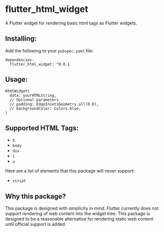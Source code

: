 # flutter_html_widget

A Flutter widget for rendering basic html tags as Flutter widgets.

## Installing:

Add the following to your `pubspec.yaml` file:

    dependencies:
      flutter_html_widget: ^0.0.1

## Usage:

    HtmlWidget(
      data: yourHTMLString,
      // Optional parameters
      // padding: EdgeInsetsGeometry.all(8.0),
      // backgroundColor: Colors.blue,
    )

## Supported HTML Tags:

* `b`
* `body`
* `div`
* `i`
* `u`

Here are a list of elements that this package will never support: 

* `script`

## Why this package?

This package is designed with simplicity in mind. Flutter currently does not support rendering of web content
into the widget tree. This package is designed to be a reasonable alternative for rendering static web content
until official support is added.